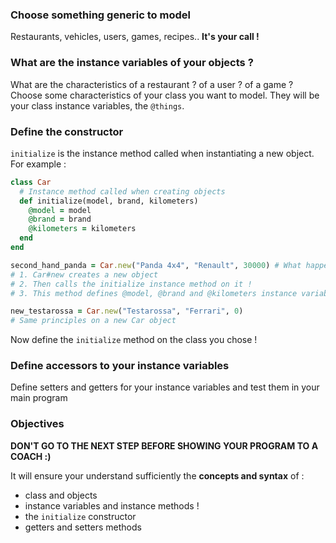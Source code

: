 ### Choose something generic to model
Restaurants, vehicles, users, games, recipes.. **It's your call !**

### What are the instance variables of your objects ?
What are the characteristics of a restaurant ? of a user ? of a game ? 
Choose some characteristics of your class you want to model. They will be your class instance variables, the `@things`.

### Define the constructor
`initialize` is the instance method called when instantiating a new object. For example :

```ruby
class Car
  # Instance method called when creating objects
  def initialize(model, brand, kilometers) 
    @model = model
    @brand = brand
    @kilometers = kilometers
  end
end

second_hand_panda = Car.new("Panda 4x4", "Renault", 30000) # What happened ?
# 1. Car#new creates a new object
# 2. Then calls the initialize instance method on it !
# 3. This method defines @model, @brand and @kilometers instance variables

new_testarossa = Car.new("Testarossa", "Ferrari", 0) 
# Same principles on a new Car object 
```

Now define the `initialize` method on the class you chose !

### Define accessors to your instance variables
Define setters and getters for your instance variables and test them in your main program

### Objectives

**DON'T GO TO THE NEXT STEP BEFORE SHOWING YOUR PROGRAM TO A COACH :)**

It will ensure your understand sufficiently the **concepts and syntax** of :
- class and objects
- instance variables and instance methods !
- the `initialize` constructor
- getters and setters methods
